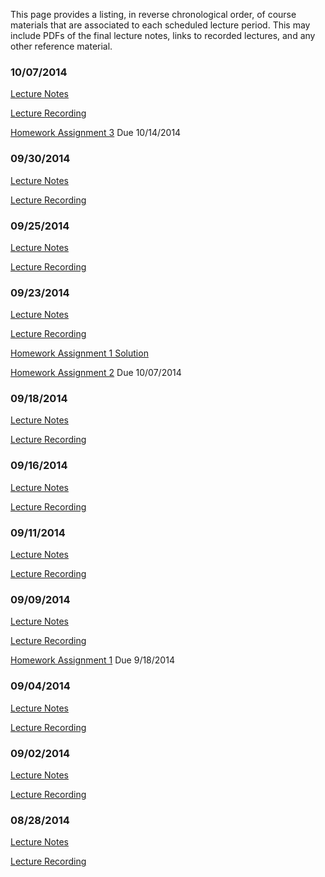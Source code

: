 <!--
.. title: Course Materials
.. slug: index
.. date: 2014-08-29 11:24:22 UTC-05:00
-->

This page provides a listing, in reverse chronological order, of course materials that are associated to
each scheduled lecture period.  This may include PDFs of the final lecture notes, links to recorded lectures, 
and any other reference material.


### 10/07/2014

[Lecture Notes](/notes/10-07-2014.pdf)

<a href="//www.youtube.com/playlist?list=PLyQr4689RR7DB8vUfl0nsQM32TJ83ca10" target="blank_">Lecture Recording</a>

[Homework Assignment 3](/files/assignment3.pdf) Due 10/14/2014


### 09/30/2014

[Lecture Notes](/notes/09-30-2014.pdf)

<a href="//www.youtube.com/playlist?list=PLyQr4689RR7Cd2GE4cXM4MljUCTCItRUk" target="blank_">Lecture Recording</a>


### 09/25/2014

[Lecture Notes](/notes/09-25-2014.pdf)

<a href="//www.youtube.com/playlist?list=PLyQr4689RR7AGQ58AmopO7h-GSfEs04lj" target="blank_">Lecture Recording</a>



### 09/23/2014

[Lecture Notes](/notes/09-23-2014.pdf)

<a href="//www.youtube.com/playlist?list=PLyQr4689RR7Ak7YsMssg5beGJjyA0shao" target="blank_">Lecture Recording</a>

<a href="http://nbviewer.ipython.org/github/johntfoster/PGE383-AdvGeomechanics/blob/master/files/assignment1_solution.ipynb" target="blank_">Homework Assignment 1 Solution</a>

[Homework Assignment 2](/files/assignment2.pdf) Due 10/07/2014



### 09/18/2014

[Lecture Notes](/notes/09-18-2014.pdf)

<a href="//www.youtube.com/playlist?list=PLyQr4689RR7A2WmQ9zIunzdKBAn9Oir61" target="blank_">Lecture Recording</a>


### 09/16/2014

[Lecture Notes](/notes/09-16-2014.pdf)

<a href="//www.youtube.com/playlist?list=PLyQr4689RR7CqYbRUdJgFuauYJVREXDeC" target="blank_">Lecture Recording</a>


### 09/11/2014

[Lecture Notes](/notes/09-11-2014.pdf)

<a href="//www.youtube.com/playlist?list=PLyQr4689RR7DOh-iLo8AJ3AOCtXb13uH4" target="blank_">Lecture Recording</a>


### 09/09/2014

[Lecture Notes](/notes/09-09-2014.pdf)

<a href="//www.youtube.com/playlist?list=PLyQr4689RR7ABGvgjpnRgu8CyBn01qjFx" target="blank_">Lecture Recording</a>

[Homework Assignment 1](/files/assignment1.pdf) Due 9/18/2014


### 09/04/2014

[Lecture Notes](/notes/09-04-2014.pdf)

<a href="//www.youtube.com/playlist?list=PLyQr4689RR7ArTKVNPHWl_7CIyoxsE8VJ" target="blank_">Lecture Recording</a>


### 09/02/2014

[Lecture Notes](/notes/09-02-2014.pdf)

<a href="//www.youtube.com/playlist?list=PLyQr4689RR7Cr2uCqFPYWNELZ0CaBF3nc" target="blank_">Lecture Recording</a>

### 08/28/2014

[Lecture Notes](/notes/08-28-2014.pdf)

<a href="//www.youtube.com/playlist?list=PLyQr4689RR7Cr2uCqFPYWNELZ0CaBF3nc" target="blank_">Lecture Recording</a>


